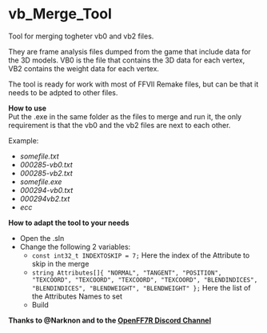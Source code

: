 # vb_Merge_Tool

Tool for merging togheter vb0 and vb2 files.  

They are frame analysis files dumped from the game that include data for the 3D models. 
VB0 is the file that contains the 3D data for each vertex, VB2 contains the weight data for each vertex.

The tool is ready for work with most of FFVII Remake files, but can be that it needs to be adpted to other files.

**How to use**  
Put the .exe in the same folder as the files to merge and run it, the only requirement is that the vb0 and the vb2 files are next to each other.  

Example:  
- *somefile.txt*
- *000285-vb0.txt*
- *000285-vb2.txt*
- *somefile.exe*
- *000294-vb0.txt*
- *000294vb2.txt*
- *ecc*

**How to adapt the tool to your needs**  
- Open the .sln
- Change the following 2 variables:
  - ``` const int32_t INDEXTOSKIP = 7; ``` Here the index of the Attribute to skip in the merge
  - ``` string Attributes[]{ "NORMAL", "TANGENT", "POSITION", "TEXCOORD", "TEXCOORD", "TEXCOORD", "TEXCOORD", "BLENDINDICES", "BLENDINDICES", "BLENDWEIGHT", "BLENDWEIGHT" }; ``` Here the list of the Attributes Names to set
  - Build

**Thanks to @Narknon and to the [OpenFF7R Discord Channel](discord.gg/qdxhFwT3Tr)** 
